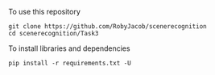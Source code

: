 To use this repository
```
git clone https://github.com/RobyJacob/scenerecognition
cd scenerecognition/Task3
```

To install libraries and dependencies
```
pip install -r requirements.txt -U
```
